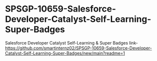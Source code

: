 # SPSGP-10659-Salesforce-Developer-Catalyst-Self-Learning-Super-Badges
Salesforce Developer Catalyst Self-Learning &amp; Super Badges
link-https://github.com/smartinternz02/SPSGP-10659-Salesforce-Developer-Catalyst-Self-Learning-Super-Badges/new/main?readme=1
